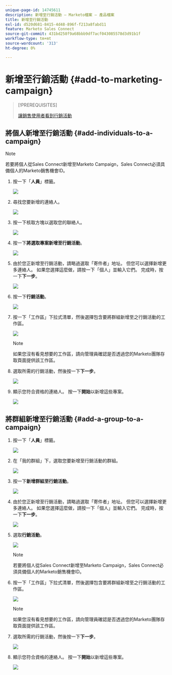 ```yaml
---
unique-page-id: 14745611
description: 新增至行銷活動 — Marketo檔案 — 產品檔案
title: 新增至行銷活動
exl-id: d520d681-8415-4d48-896f-f213a8fabd11
feature: Marketo Sales Connect
source-git-commit: 431bd258f9a68bbb9df7acf043085578d3d91b1f
workflow-type: tm+mt
source-wordcount: '313'
ht-degree: 0%

---
```


# 新增至行銷活動 {#add-to-marketing-campaign}

>[!PREREQUISITES]
>
>[讓銷售使用者看到行銷活動](/help/marketo/product-docs/marketo-sales-connect/marketo/make-a-campaign-visible-to-sales-connect-users.md)

## 將個人新增至行銷活動 {#add-individuals-to-a-campaign}

>[!NOTE]
>
>若要將個人從Sales Connect新增至Marketo Campaign，Sales Connect必須具備個人的Marketo銷售機會ID。

1. 按一下「**人員**」標籤。

   ![](assets/one-3.png)

1. 尋找您要新增的連絡人。

   ![](assets/two-3.png)

1. 按一下核取方塊以選取您的聯絡人。

   ![](assets/three-3.png)

1. 按一下&#x200B;**將選取專案新增至行銷活動**。

   ![](assets/four-3.png)

1. 由於您正新增至行銷活動，請略過選取「寄件者」地址。 但您可以選擇新增更多連絡人。 如果您選擇這麼做，請按一下「個人」並輸入它們。 完成時，按一下&#x200B;**下一步**。

   ![](assets/five-2.png)

1. 按一下&#x200B;**行銷活動**。

   ![](assets/six-1.png)

1. 按一下「工作區」下拉式清單，然後選擇包含要將群組新增至之行銷活動的工作區。

   ![](assets/seven-1.png)

   >[!NOTE]
   >
   >如果您沒有看見想要的工作區，請向管理員確認是否透過您的Marketo團隊存取頁面提供該工作區。

1. 選取所需的行銷活動，然後按一下&#x200B;**下一步**。

   ![](assets/eight.png)

1. 顯示您符合資格的連絡人。 按一下&#x200B;**開始**&#x200B;以新增這些專案。

   ![](assets/nine.png)

## 將群組新增至行銷活動 {#add-a-group-to-a-campaign}

1. 按一下「**人員**」標籤。

   ![](assets/one-3.png)

1. 在「我的群組」下，選取您要新增至行銷活動的群組。

   ![](assets/eleven.png)

1. 按一下&#x200B;**新增群組至行銷活動**。

   ![](assets/twelve.png)

1. 由於您正新增至行銷活動，請略過選取「寄件者」地址。 但您可以選擇新增更多連絡人。 如果您選擇這麼做，請按一下「個人」並輸入它們。 完成時，按一下&#x200B;**下一步**。

   ![](assets/thirteen.png)

1. 選取&#x200B;**行銷活動**。

   ![](assets/six-1.png)

   >[!NOTE]
   >
   >若要將個人從Sales Connect新增至Marketo Campaign，Sales Connect必須具備個人的Marketo銷售機會ID。

1. 按一下「工作區」下拉式清單，然後選擇包含要將群組新增至之行銷活動的工作區。

   ![](assets/seven-1.png)

   >[!NOTE]
   >
   >如果您沒有看見想要的工作區，請向管理員確認是否透過您的Marketo團隊存取頁面提供該工作區。

1. 選取所需的行銷活動，然後按一下&#x200B;**下一步**。

   ![](assets/eight.png)

1. 顯示您符合資格的連絡人。 按一下&#x200B;**開始**&#x200B;以新增這些專案。

   ![](assets/nine.png)
